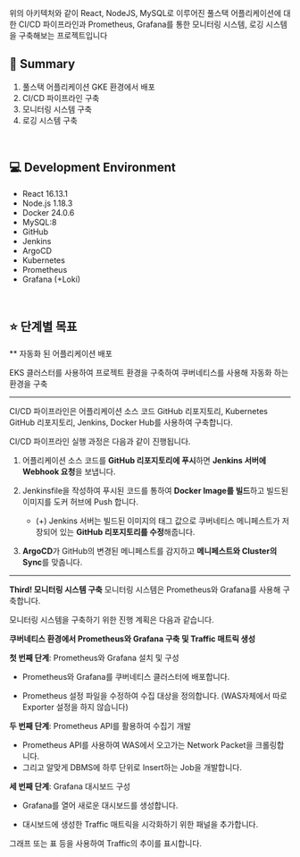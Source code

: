 
위의 아키텍처와 같이 React, NodeJS, MySQL로 이루어진 풀스택 어플리케이션에 대한 CI/CD 파이프라인과 Prometheus, Grafana를 통한 모니터링 시스템, 로깅 시스템을 구축해보는 프로젝트입니다
## 📝 Summary

1. 풀스택 어플리케이션 GKE 환경에서 배포
2. CI/CD 파이프라인 구축
3. 모니터링 시스템 구축
4. 로깅 시스템 구축

<br>

## 💻 Development Environment
- React 16.13.1
- Node.js 1.18.3
- Docker 24.0.6
- MySQL:8
- GitHub
- Jenkins
- ArgoCD
- Kubernetes
- Prometheus
- Grafana (+Loki)

<br>

## ⭐️ 단계별 목표

** 자동화 된 어플리케이션 배포 

EKS 클러스터를 사용하여 프로젝트 환경을 구축하여 쿠버네티스를 사용해 자동화 하는 환경을 구축

---

CI/CD 파이프라인은 어플리케이션 소스 코드 GitHub 리포지토리, Kubernetes GitHub 리포지토리, Jenkins, Docker Hub를 사용하여 구축합니다.

CI/CD 파이프라인 실행 과정은 다음과 같이 진행됩니다.

1. 어플리케이션 소스 코드를 **GitHub 리포지토리에 푸시**하면 **Jenkins 서버에 Webhook 요청**을 보냅니다.

2. Jenkinsfile을 작성하여 푸시된 코드를 통하여 **Docker Image를 빌드**하고 빌드된 이미지를 도커 허브에 Push 합니다.
   
    - (+) Jenkins 서버는 빌드된 이미지의 태그 값으로 쿠버네티스 메니페스트가 저장되어 있는 **GitHub 리포지토리를 수정**해줍니다.

3. **ArgoCD**가 GitHub의 변경된 메니페스트를 감지하고 **메니페스트와 Cluster의 Sync**를 맞춥니다.


---

**Third! 모니터링 시스템 구축**
모니터링 시스템은 Prometheus와 Grafana를 사용해 구축합니다.

모니터링 시스템을 구축하기 위한 진행 계획은 다음과 같습니다.

**쿠버네티스 환경에서 Prometheus와 Grafana 구축 및 Traffic 매트릭 생성**

**첫 번째 단계**: Prometheus와 Grafana 설치 및 구성

- Prometheus와 Grafana를 쿠버네티스 클러스터에 배포합니다.

- Prometheus 설정 파일을 수정하여 수집 대상을 정의합니다. (WAS자체에서 따로 Exporter 설정을 하지 않습니다)

**두 번째 단계**: Prometheus API를 활용하여 수집기 개발

- Prometheus API를 사용하여 WAS에서 오고가는 Network Packet을 크롤링합니다.
- 그리고 알맞게 DBMS에 하루 단위로 Insert하는 Job을 개발합니다.

**세 번째 단계**: Grafana 대시보드 구성

- Grafana를 열어 새로운 대시보드를 생성합니다.

- 대시보드에 생성한 Traffic 매트릭을 시각화하기 위한 패널을 추가합니다.

그래프 또는 표 등을 사용하여 Traffic의 추이를 표시합니다.
```

